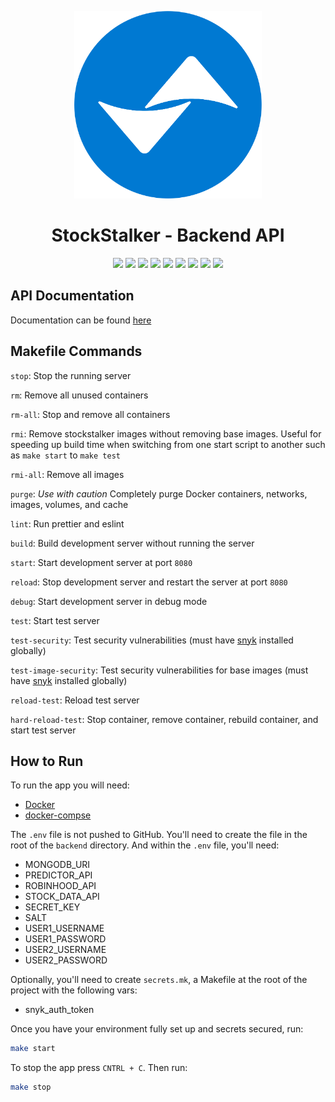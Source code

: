 <!-- logo -->
<p align="center">
  <img width="300" src="logo.png">
</p>

<!-- short description -->
<h1 align="center">StockStalker - Backend API </h1>

<p align="center">
    <!-- license -->
    <img src="https://img.shields.io/github/license/Stock-Stalker/backend" />
    <!-- code size  -->
    <img src="https://img.shields.io/github/languages/code-size/Stock-Stalker/backend" />
    <!-- issues -->
    <img src="https://img.shields.io/github/issues/Stock-Stalker/backend" />
    <!-- pull requests -->
    <img src="https://img.shields.io/github/issues-pr/Stock-Stalker/backend" />
    <!-- number of commits per year -->
    <img src="https://img.shields.io/github/commit-activity/y/Stock-Stalker/backend" />
    <!-- last commit -->
    <img src="https://img.shields.io/github/last-commit/Stock-Stalker/backend" />
    <!-- docker image size -->
    <img src="https://img.shields.io/docker/image-size/starlightromero/stockstalker-backend" />
    <!-- docker pulls -->
    <img src="https://img.shields.io/docker/pulls/starlightromero/stockstalker-backend" />
    <!-- website status -->
    <img src="https://img.shields.io/website?url=https%3A%2F%2Fstockstalker.tk" />
</p>

## API Documentation

Documentation can be found [here](https://github.com/Stock-Stalker/backend/wiki/StockStalker---API)

## Makefile Commands

`stop`: Stop the running server

`rm`: Remove all unused containers

`rm-all`: Stop and remove all containers

`rmi`: Remove stockstalker images without removing base images. Useful for speeding up build time when switching from one start script to another such as `make start` to `make test`

`rmi-all`: Remove all images

`purge`: _Use with caution_ Completely purge Docker containers, networks, images, volumes, and cache

`lint`: Run prettier and eslint

`build`: Build development server without running the server

`start`: Start development server at port `8080`

`reload`: Stop development server and restart the server at port `8080`

`debug`: Start development server in debug mode

`test`: Start test server

`test-security`: Test security vulnerabilities (must have [snyk](https://support.snyk.io/hc/en-us/articles/360003812538-Install-the-Snyk-CLI) installed globally)

`test-image-security`: Test security vulnerabilities for base images (must have [snyk](https://support.snyk.io/hc/en-us/articles/360003812538-Install-the-Snyk-CLI) installed globally)

`reload-test`: Reload test server

`hard-reload-test`: Stop container, remove container, rebuild container, and start test server

## How to Run

To run the app you will need:

- [Docker](https://docs.docker.com/get-docker/)
- [docker-compse](https://docs.docker.com/compose/install/)

The `.env` file is not pushed to GitHub. You'll need to create the file in the root of the `backend` directory. And within the `.env` file, you'll need:

- MONGODB_URI
- PREDICTOR_API
- ROBINHOOD_API
- STOCK_DATA_API
- SECRET_KEY
- SALT
- USER1_USERNAME
- USER1_PASSWORD
- USER2_USERNAME
- USER2_PASSWORD

Optionally, you'll need to create `secrets.mk`, a Makefile at the root of the project with the following vars:

- snyk_auth_token

Once you have your environment fully set up and secrets secured, run:

```bash
make start
```

To stop the app press `CNTRL + C`. Then run:

```bash
make stop
```
